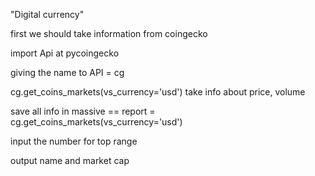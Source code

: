 "Digital currency"

first we should take information from coingecko


import Api at pycoingecko


giving the name to API = cg


cg.get_coins_markets(vs_currency='usd') take info about price, volume


save all info in massive == report = cg.get_coins_markets(vs_currency='usd')


input the number for top range


output name and market cap
